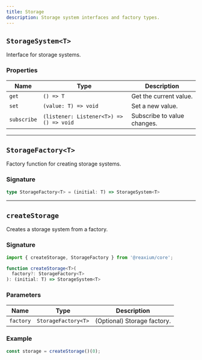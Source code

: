 ```yaml
---
title: Storage 
description: Storage system interfaces and factory types.
---
```


## `StorageSystem<T>`

Interface for storage systems.

### Properties
| Name        | Type                     | Description                     |
|-------------|--------------------------|---------------------------------|
| `get`       | `() => T`                | Get the current value.         |
| `set`       | `(value: T) => void`     | Set a new value.               |
| `subscribe` | `(listener: Listener<T>) => () => void` | Subscribe to value changes. |

---

## `StorageFactory<T>`

Factory function for creating storage systems.

### Signature
```ts
type StorageFactory<T> = (initial: T) => StorageSystem<T>
```

---

## `createStorage`

Creates a storage system from a factory.

### Signature
```ts
import { createStorage, StorageFactory } from '@reaxium/core';

function createStorage<T>(
  factory?: StorageFactory<T>
): (initial: T) => StorageSystem<T>
```

### Parameters
| Name     | Type                | Description                     |
|----------|---------------------|---------------------------------|
| `factory`| `StorageFactory<T>`  | (Optional) Storage factory.     |

### Example
```ts
const storage = createStorage()(0);
```